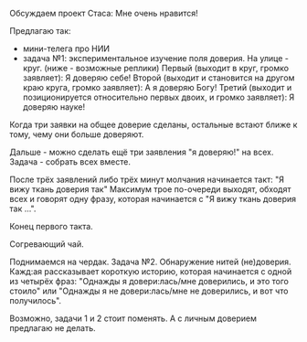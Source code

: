 Обсуждаем проект Стаса:
Мне очень нравится!

Предлагаю так:
- мини-телега про НИИ
- задача №1: экспериментальное изучение поля доверия. 
На улице - круг. (ниже - возможные реплики)
Первый (выходит в круг, громко заявляет): Я доверяю себе!
Второй (выходит и становится на другом краю круга, громко заявляет): А я доверяю Богу!
Третий (выходит и позиционируется относительно первых двоих, и громко заявляет): Я доверяю науке!

Когда три заявки на общее доверие сделаны, остальные встают ближе к тому, чему они больше доверяют.

Дальше - можно сделать ещё три заявления "я доверяю!" на всех. Задача - собрать всех вместе.

После трёх заявлений либо трёх минут молчания начинается такт: "Я вижу ткань доверия так"
Максимум трое по-очереди выходят, обходят всех и говорят одну фразу, которая начинается с  "Я вижу ткань доверия так ...".

Конец первого такта.

Согревающий чай.

Поднимаемся на чердак.
Задача №2. Обнаружение нитей (не)доверия.
Кажд:ая рассказывает короткую историю, которая начинается с одной из четырёх фраз: "Однажды я довери:лась/мне доверились, и это того стоило" или "Однажды я не довери:лась/мне не доверились, и вот что получилось".

Возможно, задачи 1 и 2 стоит поменять.
А с личным доверием предлагаю не делать.

